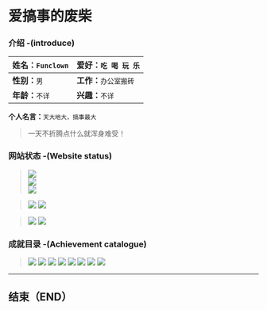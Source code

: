 # 爱搞事的废柴


### 介绍 -(introduce)

| **姓名：**`Funclown`   | **爱好：**`吃 喝 玩 乐` |
| :---------           |         :-----        |
| **性别：**`男`         |  **工作：**`办公室搬砖` |
| **年龄：**`不详`       |   **兴趣：**`不详`      |

**个人名言：**`天大地大，搞事最大`
> 一天不折腾点什么就浑身难受！

### 网站状态 -(Website status)
> ![](https://img.shields.io/badge/%E9%93%BE%E6%8E%A5-https%3A%2F%2Fgit.funclown.cn%2F-brightgreen.svg?style=social&logo=Google%20Chrome)  
![](https://img.shields.io/github/watchers/funclown/funclown.github.io.svg?label=%E7%B2%89%E4%B8%9D&style=social)  
![](https://img.shields.io/github/stars/funclown/funclown.github.io.svg?label=%E6%98%9F%E6%98%9F&style=social) 


> ![](https://img.shields.io/website/https/git.funclown.cn.svg?label=网站状态&logo=git.funclown.cn)
 ![](https://img.shields.io/github/last-commit/funclown/funclown.github.io.svg?label=%E7%BD%91%E7%AB%99%E6%9B%B4%E6%96%B0&logo=%E7%BD%91%E7%AB%99)


> ![](https://img.shields.io/github/contributors/funclown/funclown.github.io.svg?label=%E5%90%88%E4%BD%9C%E4%BA%BA%E6%95%B0&logo=%E5%90%88%E4%BD%9C%E4%BA%BA%E6%95%B0)
 ![](https://img.shields.io/badge/%E7%B3%BB%E7%BB%9F-win--64%2FCentOS-blue.svg?style=flat&logo=windows)


### 成就目录 -(Achievement catalogue)


>![](https://img.shields.io/badge/成就-个人博客-brightgreen.svg?style=flat&logo=blogger) 
![](https://img.shields.io/badge/%E6%88%90%E5%B0%B1-%E7%AC%AC%E4%B8%80%E4%B8%AA%E9%A1%B9%E7%9B%AE-brightgreen.svg?style=flat&logo=github) 
![](https://img.shields.io/badge/%E6%88%90%E5%B0%B1-%E8%A2%AB%E8%AF%B7%E5%96%9D%E8%8C%B6-brightgreen.svg?style=flat&logo=java) 
![](https://img.shields.io/badge/%E6%88%90%E5%B0%B1-%E8%84%B1%E5%8F%91-brightgreen.svg?style=flat&logo=auth0) 
![](https://img.shields.io/badge/%E6%88%90%E5%B0%B1-%E5%8A%A0%E7%8F%AD%E5%88%B0%E6%B7%B1%E5%A4%9C-brightgreen.svg?style=flat&logo=auth0)
![](https://img.shields.io/badge/%E6%88%90%E5%B0%B1-996ICU-red.svg?style=flat&logo=AddThis)
![](https://img.shields.io/badge/%E6%88%90%E5%B0%B1-%E5%8D%95%E8%BA%AB%E7%8B%97-brightgreen.svg?style=flat&logo=Odnoklassniki)
![](https://img.shields.io/badge/%E6%88%90%E5%B0%B1-%E6%90%AC%E7%A0%96%E5%B7%A5%E4%BA%BA-brightgreen.svg?style=flat&logo=Docker)


----------



## 结束（END）
